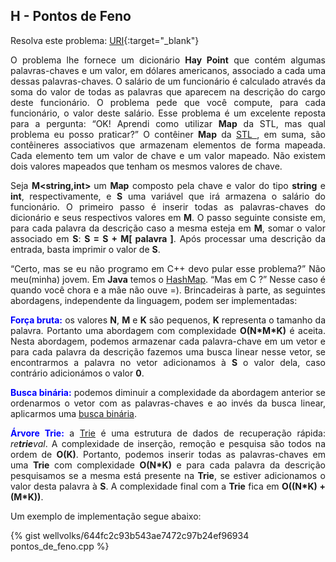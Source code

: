 <div id="pontos">

</div>

## H - Pontos de Feno

Resolva este problema:
[URI][uri-1261]{:target="_blank"}

<p align="justify">
O problema lhe fornece um dicionário <b>Hay Point</b> que contém algumas palavras-chaves e um valor, em dólares americanos, associado a cada uma dessas palavras-chaves. O salário de um funcionário é calculado através  da soma do valor de todas as palavras que aparecem na descrição do cargo deste funcionário. O problema pede que você compute, para cada funcionário, o valor deste salário.  Esse problema é um excelente reposta para a pergunta: “OK! Aprendi como utilizar <b>Map</b> da STL, mas qual problema eu posso praticar?” O contêiner <b>Map</b> da <a href="http://www.geeksforgeeks.org/the-c-standard-template-library-stl/"> STL </a>, em suma, são contêineres associativos que armazenam elementos de forma mapeada. Cada elemento tem um valor de chave e um valor mapeado. Não existem dois valores mapeados que tenham os mesmos valores de chave.
</p>
<p align="justify">
Seja  <b>M&lt;string,int&gt; </b> um <b>Map</b> composto pela chave  e valor do tipo <b>string</b> e <b>int</b>, respectivamente, e <b>S</b> uma variável que irá armazena o salário do funcionário. O primeiro passo é inserir todas as palavras-chaves do dicionário e seus respectivos valores em <b>M</b>. O passo seguinte consiste em, para cada palavra da descrição caso a mesma esteja em <b>M</b>, somar o valor associado em <b>S</b>: <b> S = S + M[ palavra ]</b>. Após processar uma descrição da entrada, basta imprimir o valor de <b>S</b>.
</p>
<p align="justify">
“Certo, mas se eu não programo em C++ devo pular esse problema?” Não meu(minha) jovem. Em <b>Java</b> temos o <a href="http://www.geeksforgeeks.org/hashmap-treemap-java/"> HashMap</a>. “Mas em C ?” Nesse caso é quando você chora e a mãe não ouve =). Brincadeiras à parte, as seguintes abordagens, independente da linguagem, podem ser implementadas:
</p>
<p align="justify">
<font color="blue"><b>Força bruta:</b></font> os valores <b>N</b>, <b>M</b> e <b>K</b> são pequenos, <b>K</b> representa o tamanho da palavra. Portanto uma abordagem com complexidade <b>O(N*M*K)</b> é aceita. Nesta abordagem, podemos armazenar cada palavra-chave em um vetor e para cada palavra da descrição fazemos uma busca linear nesse vetor, se encontrarmos a palavra no vetor adicionamos à <b>S</b> o valor dela, caso contrário adicionámos o valor <b>0</b>.
</p>
<p align="justify">
<font color="blue"><b>Busca binária:</b></font> podemos diminuir a complexidade da abordagem anterior se ordenarmos  o vetor com as palavras-chaves e ao invés da busca linear, aplicarmos uma <a href="http://www.geeksforgeeks.org/binary-search/">busca binária</a>.
</p>
<p align="justify">
<font color="blue"><b>Árvore Trie:</b></font> a <a href="http://www.geeksforgeeks.org/trie-insert-and-search/">Trie</a> é uma estrutura de dados de recuperação rápida: <i>re<b>trie</b>val</i>. A complexidade de inserção, remoção e pesquisa são todos na ordem de <b>O(K)</b>. Portanto, podemos inserir todas as palavras-chaves em uma <b>Trie</b> com complexidade <b>O(N*K)</b> e para cada palavra da descrição pesquisamos se a mesma está presente na <b>Trie</b>, se estiver adicionamos o valor desta palavra à <b>S</b>. A complexidade final com a <b>Trie</b> fica em <b>O((N*K) + (M*K))</b>. 
</p>

Um exemplo de implementação segue abaixo:

{% gist wellvolks/644fc2c93b543ae7472c97b24ef96934 pontos_de_feno.cpp %}

[uri-1261]:		https://www.urionlinejudge.com.br/judge/pt/problems/view/1261
